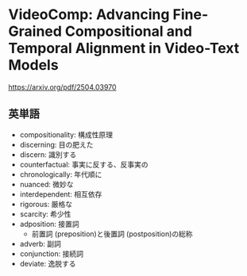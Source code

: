 # VideoComp: Advancing Fine-Grained Compositional and Temporal Alignment in Video-Text Models

https://arxiv.org/pdf/2504.03970

## 英単語
- compositionality: 構成性原理
- discerning: 目の肥えた
- discern: 識別する
- counterfactual: 事実に反する、反事実の
- chronologically: 年代順に
- nuanced: 微妙な
- interdependent: 相互依存
- rigorous: 厳格な
- scarcity: 希少性
- adposition: 接置詞
  - 前置詞 (preposition)と後置詞 (postposition)の総称
- adverb: 副詞
- conjunction: 接続詞
- deviate: 逸脱する